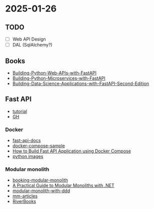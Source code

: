 # 2025-01-26

## TODO

- [ ] Web API Design
- [ ] DAL (SqlAlchemy?)

## Books

- [Building-Python-Web-APIs-with-FastAPI](https://github.com/PacktPublishing/Building-Python-Web-APIs-with-FastAPI)
- [Building-Python-Microservices-with-FastAPI](https://github.com/PacktPublishing/Building-Python-Microservices-with-FastAPI)
- [Building-Data-Science-Applications-with-FastAPI-Second-Edition](https://github.com/PacktPublishing/Building-Data-Science-Applications-with-FastAPI-Second-Edition)

## Fast API

 - [tutorial](https://fastapi.tiangolo.com/tutorial/)
 - [GH](https://github.com/fastapi/fastapi)

### Docker

- [fast-api-docs](https://fastapi.tiangolo.com/deployment/docker)
- [docker-compose-sample](https://github.com/docker/awesome-compose/tree/master/fastapi)
- [How to Build Fast API Application using Docker Compose](https://www.digitalocean.com/community/tutorials/create-fastapi-app-using-docker-compose)
- [python images](https://hub.docker.com/_/python)

### Modular monolith

- [booking-modular-monolith](https://github.com/meysamhadeli/booking-modular-monolith)
- [A Practical Guide to Modular Monoliths with .NET](https://chrlschn.dev/blog/2024/01/a-practical-guide-to-modular-monoliths/)
- [modular-monolith-with-ddd](https://github.com/kgrzybek/modular-monolith-with-ddd)
- [mm-articles](https://awesome-architecture.com/modular-monolith/#articles)
- [RiverBooks](https://github.com/ardalis/RiverBooks)

